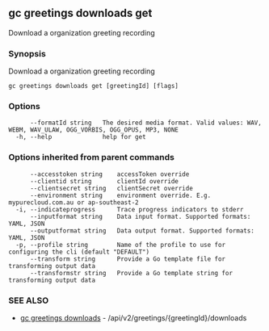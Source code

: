 ## gc greetings downloads get

Download a organization greeting recording

### Synopsis

Download a organization greeting recording

```
gc greetings downloads get [greetingId] [flags]
```

### Options

```
      --formatId string   The desired media format. Valid values: WAV, WEBM, WAV_ULAW, OGG_VORBIS, OGG_OPUS, MP3, NONE
  -h, --help              help for get
```

### Options inherited from parent commands

```
      --accesstoken string    accessToken override
      --clientid string       clientId override
      --clientsecret string   clientSecret override
      --environment string    environment override. E.g. mypurecloud.com.au or ap-southeast-2
  -i, --indicateprogress      Trace progress indicators to stderr
      --inputformat string    Data input format. Supported formats: YAML, JSON
      --outputformat string   Data output format. Supported formats: YAML, JSON
  -p, --profile string        Name of the profile to use for configuring the cli (default "DEFAULT")
      --transform string      Provide a Go template file for transforming output data
      --transformstr string   Provide a Go template string for transforming output data
```

### SEE ALSO

* [gc greetings downloads](gc_greetings_downloads.html)	 - /api/v2/greetings/{greetingId}/downloads


